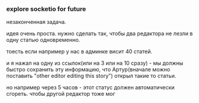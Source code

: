 ### explore socketio for future

незаконченная задача.

идея очень проста. нужно сделать так, чтобы два редактора не лезли в одну статью одновременно.

тоесть если например у нас в админке висит 40 статей.

и я нажал на одну из ссылок(или на 3 или на 10 сразу) - мы должны быстро сохранить эту информацию, что Артур(вначале можно поставить "other editor editing this story") открыл такие то статьи. 

но например через 5 часов - этот статус должен автоматически сгореть. чтобы другой редактор тоже мог
